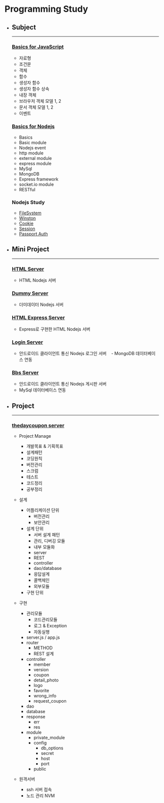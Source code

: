# Programming Study

- ## Subject
    - ---

    ### [Basics for JavaScript](https://github.com/qskeksq/Basics_for_javaScript)
    - 자료형
    - 조건문
    - 객체
    - 함수
    - 생성자 함수
    - 생성자 함수 상속
    - 내장 객체
    - 브라우저 객체 모델 1, 2
    - 문서 객체 모델 1, 2
    - 이벤트

    ### [Basics for Nodejs](https://github.com/qskeksq/Basics_for_Nodejs)
    - Basics
    - Basic module
    - Nodejs event
    - http module
    - external module
    - express module
    - MySql
    - MongoDB
    - Express framework
    - socket.io module
    - RESTful
    
    ### Nodejs Study
    - [FileSystem](https://github.com/qskeksq/nodejs_fs)
    - [Winston](https://github.com/qskeksq/nodejs_winston)
    - [Cookie](https://github.com/qskeksq/Nodejs_Cookie)
    - [Session](https://github.com/qskeksq/Nodejs_Session)
    - [Passport Auth](https://github.com/qskeksq/Nodejs_Passport)

- ## Mini Project
    - ---  
    
    ### [HTML Server](https://github.com/qskeksq/HTML_Server)
    - HTML Nodejs 서버

    ### [Dummy Server](https://github.com/qskeksq/Dummy_Server)
    - 더미데이터 Nodejs 서버

    ### [HTML Express Server](https://github.com/qskeksq/HTML_Server_Express)
    - Express로 구현한 HTML Nodejs 서버
    
    ### [Login Server](https://github.com/qskeksq/SignIn)
    - 안드로이드 클라이언트 통신 Nodejs 로그인 서버
    - MongoDB 데이터베이스 연동

    ### [Bbs Server](https://github.com/qskeksq/Nodejs_Bbs)
    - 안드로이드 클라이언트 통신 Nodejs 게시판 서버
    - MySql 데이터베이스 연동
    
- ## Project
    - ---  
    
    ### [thedaycoupon server](https://github.com/qskeksq/thedaycoupon_Server)
    - Project Manage
        - 개발목표 & 기획목표
        - 설계패턴
        - 코딩원칙
        - 버전관리
        - 스크럼
        - 테스트
        - 코드정리
        - 공부정리

    - 설계
        - 어플리케이션 단위
            - 버전관리
            - 보안관리
        - 설계 단위
            - 서버 설계 패턴
            - 관리, 디버깅 모듈
            - 내부 모듈화
            - server
            - REST
            - controller
            - dao/database
            - 응답설계
            - 콜백체인
            - 외부모듈
        - 구현 단위

    - 구현 
        - 관리모듈
            - 코드관리모듈
            - 로그 & Exception
            - 자동실행
        - server.js / app.js
        - router
            - METHOD
            - REST 설계
        - controller
            - member
            - version
            - coupon
            - detail_photo
            - logo
            - favorite
            - wrong_info
            - request_coupon
        - dao
        - database
        - response
            - err
            - res
        - module
            - private_module
            - config
                - db_options
                - secret
                - host
                - port
            - public
    - 원격서버
        - ssh 서버 접속
        - 노드 관리 NVM
